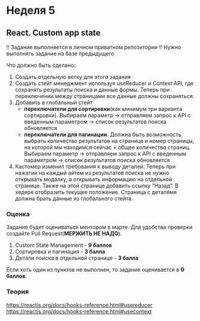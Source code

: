 # Неделя 5

## React. Custom app state




!! Задание выполняется в личном приватном репозитории !!
Нужно выполнять задание на базе предыдущего




Что должно быть сделано:



1) Создать отдельную ветку для этого задания
2) Создать стейт менеджмент используя useReducer и Context API, где сохранять результаты поиска и данные формы. Теперь при переключении между страницами все данные должны сохраняться.
3) Добавить в глобальный стейт
    - **переключатели для сортировки**(как минимум три варианта сортировки). Выбираем параметр -> отправляем запрос к API с введенным параметром -> список результатов поиска обновляется
    -  **переключатели для пагинации.** Должна быть возможность выбрать количество результатов на странице и номер страницы, на которой мы находимся сейчас + общее количество страниц. Выбираем параметр -> отправляем запрос к API с введенным параметром -> список результатов поиска обновляется
4) Кастомер изменил требования к выводу деталей. Теперь при нажатии на каждый айтем из результатов поиска не нужно открывать модалку, а открывать информацию на отдельной странице. Также на этой странице добавить ссылку "Назад". В хедере отобразить текущее положение. Страница с деталями должна брать данные из глобального стейта.
### Оценка




Задание будет оцениваться ментором в марте. Для удобства проверки создайте Pull Request(**МЕРЖИТЬ НЕ НАДО**).




1) Custom State Management - **9 баллов**
2) Сортировка и пагинация  - **3 балла**
3) Детали поиска в отдельной странице - **3 балла**



Если хоть один из пунктов не выполнен, то задание оценивается в **0 баллов**.

### Теория
https://reactjs.org/docs/hooks-reference.html#usereducer
https://reactjs.org/docs/hooks-reference.html#usecontext
